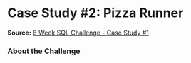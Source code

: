 # Case Study #2: Pizza Runner

**Source:** [8 Week SQL Challenge - Case Study #1](https://8weeksqlchallenge.com/case-study-2)

### About the Challenge